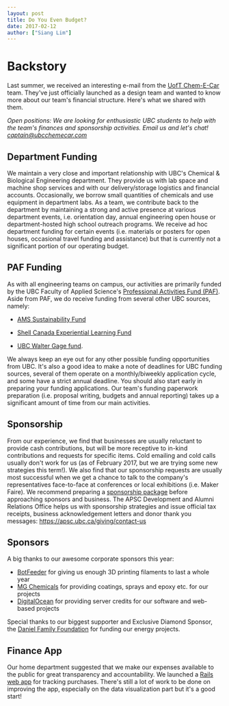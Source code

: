 ```yaml
---
layout: post
title: Do You Even Budget?
date: 2017-02-12
author: ["Siang Lim"]
---
```


# Backstory
Last summer, we received an interesting e-mail from the [UofT Chem-E-Car](http://uoftchemecar.com) team. They've just officially launched as a design team and wanted to know more about our team's financial structure. Here's what we shared with them.

*Open positions: We are looking for enthusiastic UBC students to help with the team's finances and sponsorship activities. Email us and let's chat! captain@ubcchemecar.com*

## Department Funding
We maintain a very close and important relationship with UBC's Chemical & Biological Engineering department. They provide us with lab space and machine shop services and with our delivery/storage logistics and financial accounts. Occasionally, we borrow small quantities of chemicals and use equipment in department labs. As a team, we contribute back to the department by maintaining a strong and active presence at various department events, i.e. orientation day, annual engineering open house or department-hosted high school outreach programs. We receive ad hoc department funding for certain events (i.e. materials or posters for open houses, occasional travel funding and assistance) but that is currently not a significant portion of our operating budget.

## PAF Funding
As with all engineering teams on campus, our activities are primarily funded by the UBC Faculty of Applied Science's [Professional Activities Fund (PAF)](http://paf.engineering.ubc.ca/). Aside from PAF, we do receive funding from several other UBC sources, namely:

- [AMS Sustainability Fund](http://amssustainability.ca/)

- [Shell Canada Experiential Learning Fund](http://students.engineering.ubc.ca/career/professional-development/self/)

- [UBC Walter Gage fund](https://vpstudents.ubc.ca/walter-gage).

We always keep an eye out for any other possible funding opportunities from UBC. It's also a good idea to make a note of deadlines for UBC funding sources, several of them operate on a monthly/biweekly application cycle, and some have a strict annual deadline. You should also start early in preparing your funding applications. Our team's funding paperwork preparation (i.e. proposal writing, budgets and annual reporting) takes up a significant amount of time from our main activities.

## Sponsorship
From our experience, we find that businesses are usually reluctant to provide cash contributions, but will be more receptive to in-kind contributions and requests for specific items. Cold emailing and cold calls usually don't work for us (as of February 2017, but we are trying some new strategies this term!). We also find that our sponsorship requests are usually most successful when we get a chance to talk to the company's representatives face-to-face at conferences or local exhibitions (i.e. Maker Faire). We recommend preparing a [sponsorship package](http://www.ubcchemecar.com/sponsors/) before approaching sponsors and business. The APSC Development and Alumni Relations Office helps us with sponsorship strategies and issue official tax receipts, business acknowledgement letters and donor thank you messages: https://apsc.ubc.ca/giving/contact-us

## Sponsors
A big thanks to our awesome corporate sponsors this year:

- [BotFeeder](https://www.botfeeder.ca/) for giving us enough 3D printing filaments to last a whole year
- [MG Chemicals](http://www.mgchemicals.com) for providing coatings, sprays and epoxy etc. for our projects
- [DigitalOcean](https://www.digitalocean.com/) for providing server credits for our software and web-based projects

Special thanks to our biggest supporter and Exclusive Diamond Sponsor, the [Daniel Family Foundation](https://www.facebook.com/danielfamilyfoundation/) for funding our energy projects.

## Finance App
Our home department suggested that we make our expenses available to the public for great transparency and accountability. We launched a [Rails web app](http://finance.ubcchemecar.com) for tracking purchases. There's still a lot of work to be done on improving the app, especially on the data visualization part but it's a good start!
